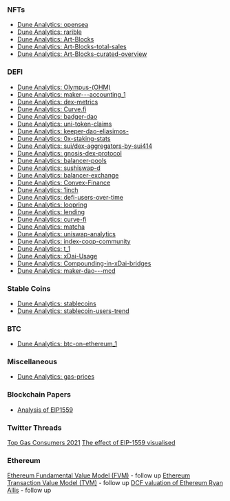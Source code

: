 ### NFTs

- [Dune Analytics: opensea](https://dune.xyz/rchen8/opensea)
- [Dune Analytics: rarible](https://dune.xyz/alexfal/rarible)
- [Dune Analytics: Art-Blocks](https://dune.xyz/rantum/Art-Blocks)
- [Dune Analytics: Art-Blocks-total-sales](https://dune.xyz/rantum/Art-Blocks-total-sales)
- [Dune Analytics: Art-Blocks-curated-overview](https://dune.xyz/rantum/Art-Blocks-curated-overview)

### DEFI

- [Dune Analytics: Olympus-(OHM)](https://dune.xyz/shadow/Olympus-(OHM))
- [Dune Analytics: maker---accounting_1](https://dune.xyz/SebVentures/maker---accounting_1)
- [Dune Analytics: dex-metrics](https://dune.xyz/hagaetc/dex-metrics)
- [Dune Analytics: Curve.fi](https://dune.xyz/mrblock_buidl/Curve.fi)
- [Dune Analytics: badger-dao](https://dune.xyz/summmason/badger-dao)
- [Dune Analytics: uni-token-claims](https://dune.xyz/jdourlens/uni-token-claims)
- [Dune Analytics: keeper-dao-eliasimos-](https://dune.xyz/eliasimos/keeper-dao-eliasimos-)
- [Dune Analytics: 0x-staking-stats](https://dune.xyz/0x/0x-staking-stats)
- [Dune Analytics: sui/dex-aggregators-by-sui414](https://dune.xyz/danning.sui/dex-aggregators-by-sui414)
- [Dune Analytics: gnosis-dex-protocol](https://dune.xyz/c3rnst/gnosis-dex-protocol)
- [Dune Analytics: balancer-pools](https://dune.xyz/balancerlabs/balancer-pools)
- [Dune Analytics: sushiswap-d](https://dune.xyz/Howard/sushiswap-d)
- [Dune Analytics: balancer-exchange](https://dune.xyz/balancerlabs/balancer-exchange)
- [Dune Analytics: Convex-Finance](https://dune.xyz/Marcov/Convex-Finance)
- [Dune Analytics: 1inch](https://dune.xyz/k06a/1inch)
- [Dune Analytics: defi-users-over-time](https://dune.xyz/rchen8/defi-users-over-time)
- [Dune Analytics: loopring](https://dune.xyz/Brecht/loopring)
- [Dune Analytics: lending](https://dune.xyz/hagaetc/lending)
- [Dune Analytics: curve-fi](https://dune.xyz/pengiundev/curve-fi)
- [Dune Analytics: matcha](https://dune.xyz/0x/matcha)
- [Dune Analytics: uniswap-analytics](https://dune.xyz/carrawu/uniswap-analytics)
- [Dune Analytics: index-coop-community](https://dune.xyz/rlg195/index-coop-community)
- [Dune Analytics: t_1](https://dune.xyz/milkyklim/t_1)
- [Dune Analytics: xDai-Usage](https://dune.xyz/maxaleks/xDai-Usage)
- [Dune Analytics: Compounding-in-xDai-bridges](https://dune.xyz/maxaleks/Compounding-in-xDai-bridges)
- [Dune Analytics: maker-dao---mcd](https://dune.xyz/hagaetc/maker-dao---mcd)

### Stable Coins

- [Dune Analytics: stablecoins](https://dune.xyz/hagaetc/stablecoins)
- [Dune Analytics: stablecoin-users-trend](https://dune.xyz/johaya/stablecoin-users-trend)

### BTC

- [Dune Analytics: btc-on-ethereum_1](https://dune.xyz/eliasimos/btc-on-ethereum_1)

### Miscellaneous

- [Dune Analytics: gas-prices](https://dune.xyz/kroeger0x/gas-prices)

### Blockchain Papers

- [Analysis of EIP1559](https://arxiv.org/pdf/2201.05574.pdf)

### Twitter Threads

[Top Gas Consumers 2021](https://twitter.com/ASvanevik/status/1480077502659719168)
[The effect of EIP-1559 visualised](https://twitter.com/tokenterminal/status/1481304683750825988)

### Ethereum

[Ethereum Fundamental Value Model (FVM)](https://www.coinstack.co/ethvalue) - follow up
[Ethereum Transaction Value Model (TVM)](https://www.coinstack.co/ethvalue) - follow up
[DCF valuation of Ethereum Ryan Allis](https://docs.google.com/spreadsheets/d/1_IqNzqm-_Jlk-cK4twQ-bzhJKrsOhrckdQA2isTwKRA/edit#gid=940302222) - follow up
